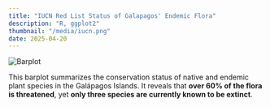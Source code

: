 ```yaml
---
title: "IUCN Red List Status of Galapagos' Endemic Flora"
description: "R, ggplot2"
thumbnail: "/media/iucn.png"
date: 2025-04-20
---
```


![Barplot](/media/iucn.png)

This barplot summarizes the conservation status of native and endemic plant species in the Galápagos Islands. It reveals that **over 60% of the flora is threatened**, yet **only three species are currently known to be extinct**.
